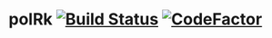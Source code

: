 # polRk [![Build Status](https://travis-ci.com/polRk/boilerplate.svg?branch=master)](https://travis-ci.com/polRk/boilerplate) [![CodeFactor](https://www.codefactor.io/repository/github/polrk/boilerplate/badge/master)](https://www.codefactor.io/repository/github/polrk/boilerplate/overview/master)
